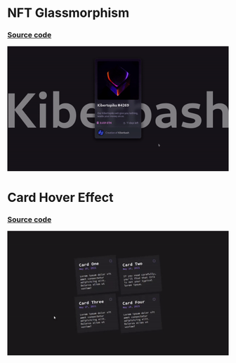 # NFT Glassmorphism
### <a href="https://github.com/oguzhanuyanik-sr/scss-projects/tree/main/src/nft-glassmorphism">Source code</a>
<a href="https://github.com/oguzhanuyanik-sr/scss-projects/tree/main/src/nft-glassmorphism"><img width="600px" src="https://github.com/oguzhanuyanik-sr/scss-projects/blob/main/src/nft-glassmorphism/screenshot.gif?raw=true" /></a>

# Card Hover Effect
### <a href="https://github.com/oguzhanuyanik-sr/scss-projects/tree/main/src/card-hover-effect">Source code</a>
<a href="https://github.com/oguzhanuyanik-sr/scss-projects/tree/main/src/card-hover-effect"><img width="600px" src="https://github.com/oguzhanuyanik-sr/scss-projects/blob/main/src/card-hover-effect/screenshot.gif" /></a>
